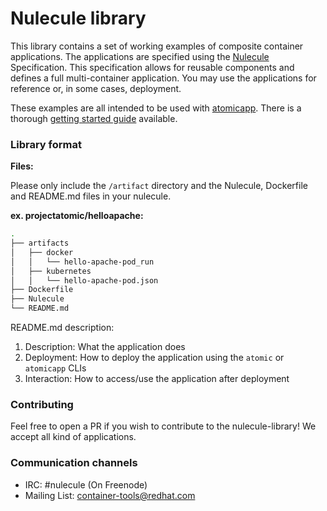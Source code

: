 # Nulecule library

This library contains a set of working examples of composite container applications. The applications are specified using the [Nulecule](https://github.com/projectatomic/nulecule) Specification. This specification allows for reusable components and defines a full multi-container application. You may use the applications for reference or, in some cases, deployment.

These examples are all intended to be used with [atomicapp](https://github.com/projectatomic/atomicapp). There is a thorough [getting started guide](https://github.com/projectatomic/atomicapp/blob/master/docs/start_guide.md) available.

### Library format

__Files:__

Please only include the `/artifact` directory and the Nulecule, Dockerfile and README.md files in your nulecule.

__ex. projectatomic/helloapache:__

```sh
.
├── artifacts
│   ├── docker
│   │   └── hello-apache-pod_run
│   ├── kubernetes
│   │   └── hello-apache-pod.json
├── Dockerfile
├── Nulecule
└── README.md
```

README.md description:

  1. Description: What the application does
  2. Deployment: How to deploy the application using the `atomic` or `atomicapp` CLIs
  3. Interaction: How to access/use the application after deployment

### Contributing

Feel free to open a PR if you wish to contribute to the nulecule-library! We accept all kind of applications.


### Communication channels

* IRC: #nulecule (On Freenode)
* Mailing List: [container-tools@redhat.com](https://www.redhat.com/mailman/listinfo/container-tools)
